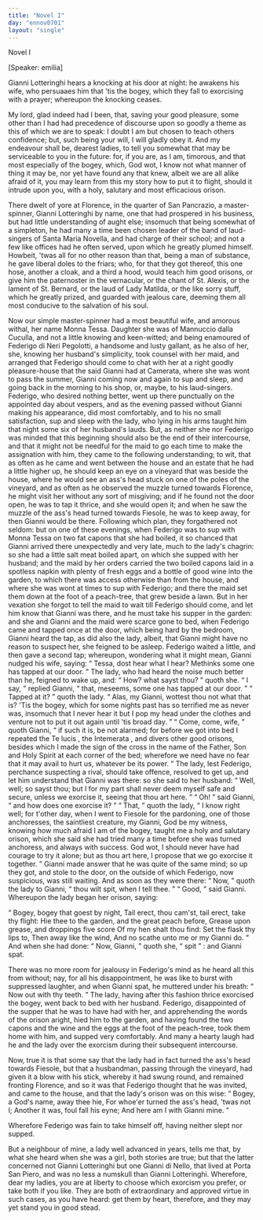 ```yaml
---
title: "Novel I"
day: "ennov0701"
layout: "single"
---
```

<html>
 <head>
 </head>
 <body>
  <div id="nov0701" type="novella" who="emilia">
   <head>
    Novel I
   </head>
   <p>
    [Speaker: emilia]
   </p>
   <argument>
    <p>
     <milestone id="p07010001"/>
     <!--(i)-->
     Gianni Lotteringhi hears a knocking at his door at night: he
awakens his wife, who persuaaes him that 'tis the
bogey, which they fall to exorcising with a prayer; whereupon the knocking
ceases.
     <!--(/i)-->
    </p>
   </argument>
   <div3 type="commentary" who="emilia">
    <p>
     <milestone id="p07010002"/>
     <!--(sc)-->
     My
     <!--(/sc)-->
     lord, glad indeed had I been, that, saving your good
pleasure, some other than I had had precedence of discourse upon so goodly a theme as this
of which we are to speak: I doubt I am but chosen to teach others confidence; but, such
being your will, I will gladly obey it.
     <milestone id="p07010003"/>
     And my endeavour shall be, dearest
ladies, to tell you somewhat that may be serviceable to you in the future: for, if you
are, as I am, timorous, and that most especially of the bogey, which, God wot, I know not
what manner of thing it may be, nor yet have found any that knew, albeit we are all alike
afraid of it, you may learn from this my story how to put it to flight, should it intrude
upon you, with a holy, salutary and most efficacious orison.
    </p>
   </div3>
   <p>
    <milestone id="p07010004"/>
    There dwelt of yore at
Florence, in the quarter of San Pancrazio, a master-spinner, Gianni Lotteringhi by name,
one that had prospered in his business, but had little understanding of aught else;
insomuch that being somewhat of a simpleton, he had many a time been chosen leader of the
band of laud-singers of Santa Maria Novella, and had charge of their school; and not a few
like offices had he often served, upon which he greatly plumed himself. Howbeit, 'twas all
for no other reason than that, being a man of substance, he gave liberal doles to the
friars;
    <milestone id="p07010005"/>
    who, for that they got thereof, this one hose, another a cloak, and a
third a hood, would teach him good orisons, or give him the paternoster in the vernacular,
or the chant of St. Alexis, or the lament of St. Bernard, or the laud of Lady
    <pb n="115"/>
    Matilda, or the like sorry stuff, which he greatly prized, and guarded with
jealous care, deeming them all most conducive to the salvation of his soul.
   </p>
   <p>
    <milestone id="p07010006"/>
    Now our
simple master-spinner had a most beautiful wife, and amorous withal, her name Monna
Tessa. Daughter she was of Mannuccio dalla Cuculla, and not a little knowing and
keen-witted; and being enamoured of Federigo di Neri Pegolotti, a handsome and lusty
gallant, as he also of her, she, knowing her husband's simplicity, took counsel with her
maid, and arranged that Federigo should come to chat with her at a right goodly
pleasure-house that the said Gianni had at Camerata, where she was wont to pass the
summer,
    <milestone id="p07010007"/>
    Gianni coming now and again to sup and sleep, and going back in the
morning to his shop, or, maybe, to his laud-singers.
    <milestone id="p07010008"/>
    Federigo, who desired
nothing better, went up there punctually on the appointed day about vespers, and as the
evening passed without Gianni making his appearance, did most comfortably, and to his no
small satisfaction, sup and sleep with the lady, who lying in his arms taught him that
night some six of her husband's lauds.
    <milestone id="p07010009"/>
    But, as neither she nor Federigo was
minded that this beginning should also be the end of
their intercourse, and that it might not be needful for the maid to go each time to make
the assignation with him, they came to the following understanding;
    <milestone id="p07010010"/>
    to wit,
that as often as he came and went between the house and an estate that he had a little
higher up, he should keep an eye on a vineyard that was beside the house, where he would
see an ass's head stuck on one of the poles of the vineyard, and as often as he observed
the muzzle turned towards Florence, he might visit her without any sort of misgiving; and
if he found not the door open, he was to tap it thrice, and she would open it; and when he
saw the muzzle of the ass's head turned towards Fiesole, he was to keep away, for then
Gianni would be there.
    <milestone id="p07010011"/>
    Following which plan, they forgathered not seldom:
    <milestone id="p07010012"/>
    but on one of
these evenings, when Federigo was to sup with Monna Tessa on two fat capons that she had
boiled, it so chanced that Gianni arrived there unexpectedly and very late, much to the
lady's chagrin: so she had a little salt meat boiled apart, on which she supped with her
husband;
    <milestone id="p07010013"/>
    and the maid by her orders carried the two boiled capons laid in a
spotless napkin with plenty of fresh eggs and a bottle of good wine into the garden, to
which there was access
    <pb n="116"/>
    otherwise than from the house, and where she was wont
at times to sup with Federigo; and there the maid set them down at the foot of a
peach-tree, that grew beside a lawn.
    <milestone id="p07010014"/>
    But in her vexation she forgot to tell the
maid to wait till Federigo should come, and let him know that Gianni was there, and he
must take his supper in the
garden:
    <milestone id="p07010015"/>
    and she and Gianni and the maid were scarce gone to bed, when Federigo
came and tapped once at the door, which being hard by the bedroom, Gianni heard the tap,
as did also the lady, albeit, that Gianni might have no reason to suspect her, she feigned
to be asleep.
    <milestone id="p07010016"/>
    Federigo waited a little, and then gave a second tap; whereupon,
wondering what it might mean, Gianni nudged his wife, saying:
    <q direct="unspecified">
     Tessa, dost hear what I
hear? Methinks some one has tapped at our door.
    </q>
    <milestone id="p07010017"/>
    The lady, who had heard the
noise much better than he, feigned to wake up, and:
    <q direct="unspecified">
     How? what sayst thou?
    </q>
    quoth
she.
    <milestone id="p07010018"/>
    <q direct="unspecified">
     I say,
    </q>
    replied Gianni,
    <q direct="unspecified">
     that, meseems, some one has tapped at our
door.
    </q>
    <milestone id="p07010019"/>
    <q direct="unspecified">
     Tapped at it?
    </q>
    quoth the lady.
    <q direct="unspecified">
     Alas, my Gianni, wottest thou
not what that is? 'Tis the
bogey, which for some nights past has so terrified me as never was,
insomuch that I never hear it but I pop my head under the clothes and venture not to put
it out again until 'tis broad day.
    </q>
    <milestone id="p07010020"/>
    <q direct="unspecified">
     Come, come, wife,
    </q>
    quoth Gianni,
    <q direct="unspecified">
     if such it is, be not alarmed; for before we got into bed I repeated the
     <!--(i)-->
     Te
lucis
     <!--(/i)-->
     , the
     <!--(i)-->
     Intemerata
     <!--(/i)-->
     , and divers other good orisons, besides which I made the
sign of the cross in the name of the Father, Son and Holy Spirit at each corner of the
bed; wherefore we need have no fear that it may avail to hurt us, whatever be its
power.
    </q>
    <milestone id="p07010021"/>
    The lady, lest Federigo, perchance suspecting a rival, should take
offence, resolved to get up, and let him understand that Gianni was there: so she said to
her husband:
    <q direct="unspecified">
     Well, well; so sayst thou; but I for my part shall never deem myself safe
and secure, unless we exorcise it, seeing that thou art here.
    </q>
    <milestone id="p07010022"/>
    <q direct="unspecified">
     Oh!
    </q>
    said Gianni,
    <q direct="unspecified">
     and how does one exorcise it?
    </q>
    <milestone id="p07010023"/>
    <q direct="unspecified">
     That,
    </q>
    quoth the lady,
    <q direct="unspecified">
     I know right well; for t'other day, when I went to Fiesole for the pardoning, one of
those anchoresses, the saintliest creature, my Gianni, God be my witness, knowing how much
afraid I am of the bogey, taught me a holy and salutary orison, which she said she had
tried many a time before she was turned anchoress, and always with success.
     <milestone id="p07010024"/>
     God
wot, I should never have had courage to try it alone; but as thou art here, I propose that
     <pb n="117"/>
     we go exorcise it together.
    </q>
    <milestone id="p07010025"/>
    Gianni made answer that he was
quite of the same mind; so up they got, and stole to the door, on the outside of which
Federigo, now suspicious, was still waiting. And as soon as they were there:
    <q direct="unspecified">
     Now,
    </q>
    quoth the lady to Gianni,
    <q direct="unspecified">
     thou wilt spit, when I tell thee.
    </q>
    <milestone id="p07010026"/>
    <q direct="unspecified">
     Good,
    </q>
    said Gianni.
    <milestone id="p07010027"/>
    Whereupon the lady began her orison, saying:
   </p>
   <p>
    <q direct="unspecified" type="prayer" who="monnatessa">
     <!--gr 07/14: edited the formatting to make it look like the Italian-->
     Bogey,
	bogey that goest by night, Tail erect, thou cam'st, tail erect, take thy flight:
	Hie thee to the garden, and the great peach before, Grease upon grease, and
	droppings five score Of my hen shalt thou find: Set the flask thy lips to,
	Then away like the wind, And no scathe unto me or my Gianni do.
    </q>
    And when she
	had done:
    <q direct="unspecified">
     Now, Gianni,
    </q>
    quoth she,
    <q direct="unspecified">
     spit
    </q>
    : and Gianni spat.
   </p>
   <p>
    <milestone id="p07010028"/>
    There was no more room for jealousy in Federigo's mind as he heard all this
	from without; nay, for all his disappointment, he was like to burst with
	suppressed laughter, and when Gianni spat, he muttered under his breath:
    <q direct="unspecified">
     Now
	out with thy teeth.
    </q>
    <milestone id="p07010029"/>
    The lady, having after this fashion thrice
	exorcised the bogey, went back to bed with her husband.
    <milestone id="p07010030"/>
    Federigo,
	disappointed of the supper that he was to have had with her, and apprehending the
	words of the orison aright, hied him to the garden, and having found the two
	capons and the wine and the eggs at the foot of the peach-tree, took them home
	with him, and supped very comfortably. And many a hearty laugh had he and the lady
	over the exorcism during their subsequent intercourse.
   </p>
   <p>
    <milestone id="p07010031"/>
    Now, true it is that
	some say that the lady had in fact turned the ass's head towards Fiesole, but that
	a husbandman, passing through the vineyard, had given it a blow with his stick,
	whereby it had swung round, and remained fronting Florence, and so it was that
	Federigo thought that he was invited, and came to the house,
    <milestone id="p07010032"/>
    and that
	the lady's orison was on this wise:
    <q direct="unspecified" type="prayer" who="monnatessa">
     Bogey, a God's name, away thee hie, For whoe'er turned the ass's head, 'twas not I;
	  Another it was, foul fall his eyne; And here am I with Gianni mine.
    </q>
   </p>
   <pb n="118"/>
   <p>
    Wherefore Federigo was fain to take himself off, having neither slept nor
supped.
   </p>
   <p>
    <milestone id="p07010033"/>
    But a neighbour of mine, a lady well advanced in years, tells me that, by
what she heard when she was a girl, both stories are true; but that the latter concerned
not Gianni Lotteringhi but one Gianni di Nello, that lived at Porta San Piero, and was no
less a numskull than Gianni Lotteringhi.
    <milestone id="p07010034"/>
    Wherefore, dear my ladies, you are at
liberty to choose which exorcism you prefer, or take both if you like.  They are both of
extraordinary and approved virtue in such cases, as you have heard: get them by heart,
therefore, and they may yet stand you in good stead.
   </p>
  </div>
 </body>
</html>